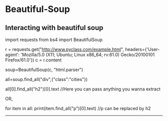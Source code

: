# Beautiful-Soup
Interacting with beautiful soup
-------------------------------------
import requests
from bs4 import BeautifulSoup

r = requests.get("http://www.pyclass.com/example.html", headers={'User-agent': 'Mozilla/5.0 (X11; Ubuntu; Linux x86_64; rv:61.0) Gecko/20100101 Firefox/61.0'})
c = r.content

soup=BeautifulSoup(c, "html.parser")

all=soup.find_all("div",{"class":"cities"})

all[0].find_all("h2")[0].text //Here you can pass anything you wanna extract
 
 OR,
 
 for item in all:
    print(item.find_all("p")[0].text) //p can be replaced by h2

--------------------------------------------
